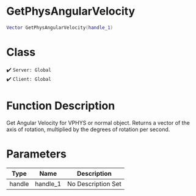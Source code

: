 # GetPhysAngularVelocity
```lua
Vector GetPhysAngularVelocity(handle_1)
```
# Class
✔️ `Server: Global`  
✔️ `Client: Global`  

# Function Description
Get Angular Velocity for VPHYS or normal object. Returns a vector of the axis of rotation, multiplied by the degrees of rotation per second.
# Parameters
Type|Name|Description
--|--|--
handle|handle_1|No Description Set
